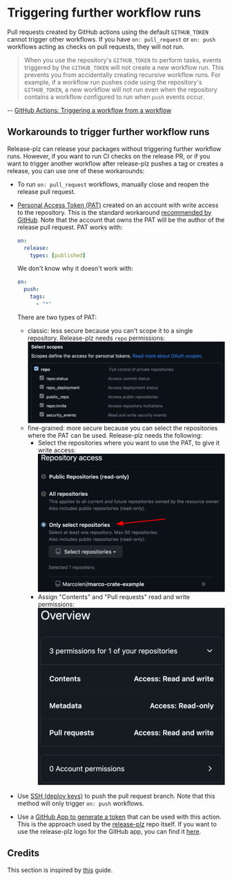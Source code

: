 # Triggering further workflow runs

Pull requests created by GitHub actions using the default `GITHUB_TOKEN` cannot
trigger other workflows.
If you have `on: pull_request` or `on: push` workflows acting as checks on pull
requests, they will not run.

> When you use the repository's `GITHUB_TOKEN` to perform tasks, events triggered
by the `GITHUB_TOKEN` will not create a new workflow run.
This prevents you from accidentally creating recursive workflow runs.
For example, if a workflow run pushes code using the repository's `GITHUB_TOKEN`,
a new workflow will not run even when the repository contains a workflow
configured to run when `push` events occur.

-- [GitHub Actions: Triggering a workflow from a workflow](https://docs.github.com/en/actions/using-workflows/triggering-a-workflow#triggering-a-workflow-from-a-workflow)

## Workarounds to trigger further workflow runs

Release-plz can release your packages without triggering further workflow runs.
However, if you want to run CI checks on the release PR,
or if you want to trigger another workflow after release-plz pushes
a tag or creates a release, you can use one of these workarounds:

- To run `on: pull_request` workflows, manually close and reopen the release pull request.

- [Personal Access Token (PAT)](https://docs.github.com/en/github/authenticating-to-github/creating-a-personal-access-token)
  created on an account with write access to the repository.
  This is the standard workaround
  [recommended by GitHub](https://docs.github.com/en/actions/using-workflows/triggering-a-workflow#triggering-a-workflow-from-a-workflow).
  Note that the account that owns the PAT will be the author of the release pull request.
  PAT works with:
  ```yaml
  on:
    release:
      types: [published]
  ```
  We don't know why it doesn't work with:
  ```yaml
  on:
    push:
      tags:
        - "*"
   ```
  There are two types of PAT:
  - classic: less secure because you can't scope it to a single repository. Release-plz needs `repo` permissions:
    ![](../assets/pat-classic.png)
  - fine-grained: more secure because you can select the repositories where the PAT can be used. Release-plz needs the following:
    - Select the repositories where you want to use the PAT, to give it write access:
      ![](../assets/repository-access.png)
    - Assign "Contents" and "Pull requests" read and write permissions:
      ![](../assets/pat-overview.png)
- Use [SSH (deploy keys)](https://github.com/peter-evans/create-pull-request/blob/main/docs/concepts-guidelines.md#push-using-ssh-deploy-keys)
  to push the pull request branch.
  Note that this method will only trigger `on: push` workflows.

- Use a
  [GitHub App to generate a token](https://github.com/peter-evans/create-pull-request/blob/main/docs/concepts-guidelines.md#authenticating-with-github-app-generated-tokens)
  that can be used with this action. This is the approach used by the
  [release-plz](https://github.com/MarcoIeni/release-plz/blob/main/.github/workflows/release-plz.yml)
  repo itself.
  If you want to use the release-plz logo for the GitHub app, you can find it [here](../assets/robot_head.jpeg).

## Credits

This section is inspired by
[this](https://github.com/peter-evans/create-pull-request/blob/main/docs/concepts-guidelines.md#triggering-further-workflow-runs)
guide.
